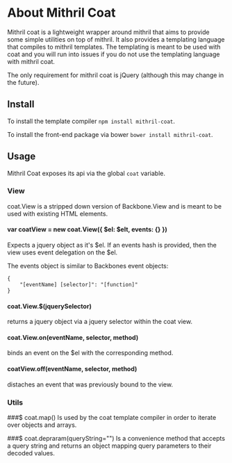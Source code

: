 # About Mithril Coat
Mithril coat is a lightweight wrapper around mithril that aims to provide some simple utilities on top of mithril. It also provides a templating language that compiles to mithril templates. The templating is meant to be used with coat and you will run into issues if you do not use the templating language with mithril coat. 

The only requirement for mithril coat is jQuery (although this may change in the future).

## Install
To install the template compiler `npm install mithril-coat`.

To install the front-end package via bower `bower install mithril-coat`.

## Usage
Mithril Coat exposes its api via the global `coat` variable.

### View
coat.View is a stripped down version of Backbone.View and is meant to be used with existing HTML elements.

#### var coatView = new coat.View({ $el: $elt, events: {} })
Expects a jquery object as it's $el. If an events hash is provided, then the view uses event delegation on the $el.

The events object is similar to Backbones event objects:
```
{
    "[eventName] [selector]": "[function]"
}
```

#### coat.View.$(jquerySelector)
returns a jquery object via a jquery selector within the coat view.

#### coat.View.on(eventName, selector, method)
binds an event on the $el with the corresponding method.

#### coatView.off(eventName, selector, method)
distaches an event that was previously bound to the view.

### Utils
###$ coat.map()
Is used by the coat template compiler in order to iterate over objects and arrays. 

###$ coat.depraram(queryString="")
Is a convenience method that accepts a query string and returns an object mapping query parameters to their decoded values.


